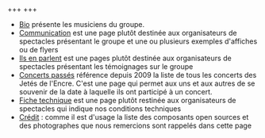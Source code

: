+++
+++


- [Bio](/infos/bio)  présente les musiciens du groupe.
- [Communication](/infos/communication)  est une page plutôt destinée aux organisateurs
    de spectacles présentant le groupe et une ou plusieurs exemples d'affiches ou de flyers
- [Ils en parlent](ilsenparlent) est une pages plutôt destinée aux organisateurs de spectacles
présentant les témoignages sur le groupe
- [Concerts passés](concertspasses) référence depuis 2009 la liste de tous les concerts des Jetés de l'Encre. C'est une page qui permet aux uns et aux autres
de se souvenir de la date à laquelle ils ont participé à un concert.
- [Fiche technique](fichetechnique) est une page plutôt restinée aux organisateurs de spectacles qui indique nos conditions techniques
- [Crédit](credit) : comme il est d'usage la liste des composants open sources et des photographes que nous remercions sont rappelés dans cette page




